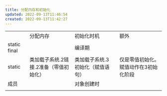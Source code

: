 ```yaml
---
title: 分配内存和初始化
updated: 2022-09-13T11:46:54
created: 2022-09-13T11:42:27
---
```


|  |  |  |  |  |
|----|----|----|----|----|
|  | 分配内存 | 初始化时机 |  | 额外 |
| static final |  | 编译期 |  |  |
| static | 类加载子系统.2链接.2准备（零值初始化） | 类加载子系统.3初始化（赋值语句） |  | 仅是零值初始化。赋值动作在3初始化阶段 |
| 成员 |  | 对象创建时 |  |  |
|  |  |  |  |  |
